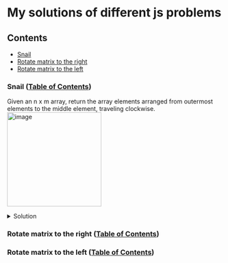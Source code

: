 # My solutions of different js problems

## Contents

* [Snail](#rotate-matrix-to-the-right-table-of-contents)
* [Rotate matrix to the right](#rotate-matrix-to-the-right-table-of-contents)
* [Rotate matrix to the left](#rotate-matrix-to-the-left-table-of-contents)

### Snail ([Table of Contents](#contents))

Given an n x m array, return the array elements arranged from outermost elements to the middle element, traveling clockwise.
<img width="220" alt="image" src="https://github.com/nat-davydova/solving-js-problems/assets/52240221/f83f4c0d-ffd0-4ce0-bfb1-d3e061bf92e8">

<details>
  <summary>Solution</summary>

  Let's say we have such a matrix:

  ```js
    const matrix = [
      [1, 2, 3, 4],
      [5, 6, 7, 8],
      [9, 10, 11, 12],
      [13, 14, 15, 16]
    ]
  ```

  We can split the snail's travel to circles, like that:

  <img width="276" alt="image" src="https://github.com/nat-davydova/solving-js-problems/assets/52240221/8b6c840e-5a3d-4832-b299-7cfc71720068">

  Here we have 2 circles: outer and inner. If the matrix will be bigger it will still have such a circles system:

  <img width="393" alt="image" src="https://github.com/nat-davydova/solving-js-problems/assets/52240221/8bc583bb-de77-4a35-a03c-db5ad0efe5af">

  We can split each circle in 4 parts: top side, right side, bottom side and left side. When we complete a part, we can remove it from the matrix, and do it again and again until the matrix become empty:

  <img width="1279" alt="image" src="https://github.com/nat-davydova/solving-js-problems/assets/52240221/7c753a12-8e02-467d-a3b7-1f99cf1c3845">

  The simpliciest part is to grab the **top side**, push it's elements into result and remove the line:

  <img width="270" alt="image" src="https://github.com/nat-davydova/solving-js-problems/assets/52240221/d423b4f5-942d-40b8-bc51-873f8e748fc5">

  ```js
  matrix[0].forEach(elem => result.push(elem));
  matrix.shift();
  ```

  Now we need **right side**. To map through each row we have and to get the last elem of every row, than - delete it:

  <img width="274" alt="image" src="https://github.com/nat-davydova/solving-js-problems/assets/52240221/c08018ec-e234-44e0-878c-3a0c06b340b7">

  ```js
  matrix.forEach(row => {
      result.push(row[row.length - 1]);
      row.pop();
  })
  ```

  **Bottom side** is a bit trickier: the last row elements should be grabbed from the right to the left:

  <img width="233" alt="image" src="https://github.com/nat-davydova/solving-js-problems/assets/52240221/0cc71a03-741e-42fc-8710-5c9a124467fa">

  ```js
  const bottomRow = matrix[matrix.length - 1];
    for (let i = bottomRow.length - 1; i >= 0; i--) {
      result.push(bottomRow[i]);
    }
    matrix.pop();
  ```

  The last part of the circle - **left side**. Here we loop through all the rows from bottom to top and grab evary first row item:

  <img width="202" alt="image" src="https://github.com/nat-davydova/solving-js-problems/assets/52240221/69ac1fc9-da7a-43b5-87d0-046b44fd5cea">

  ```js
    for (let i = matrix.length - 1; i >= 0; i--) {
      const row = matrix[i];
      result.push(row[0]);
      row.shift();
    }
  ```
</details>

### Rotate matrix to the right ([Table of Contents](#contents))

### Rotate matrix to the left ([Table of Contents](#contents))
